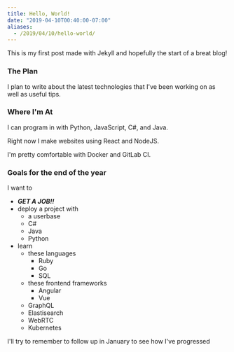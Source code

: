 ```yaml
---
title: Hello, World!
date: "2019-04-10T00:40:00-07:00"
aliases:
  - /2019/04/10/hello-world/
---
```


This is my first post made with Jekyll and hopefully the start of a breat blog!

### The Plan

I plan to write about the latest technologies that I've been working on as well as useful tips.

### Where I'm At

I can program in with Python, JavaScript, C#, and Java.

Right now I make websites using React and NodeJS.

I'm pretty comfortable with Docker and GitLab CI.

### Goals for the end of the year

I want to

- **_GET A JOB!!_**
- deploy a project with
  - a userbase
  - C#
  - Java
  - Python
- learn
  - these languages
    - Ruby
    - Go
    - SQL
  - these frontend frameworks
    - Angular
    - Vue
  - GraphQL
  - Elastisearch
  - WebRTC
  - Kubernetes

I'll try to remember to follow up in January to see how I've progressed
